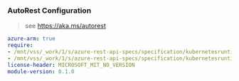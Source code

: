 ### AutoRest Configuration

> see https://aka.ms/autorest

``` yaml
azure-arm: true
require:
- /mnt/vss/_work/1/s/azure-rest-api-specs/specification/kubernetesruntime/resource-manager/readme.md
- /mnt/vss/_work/1/s/azure-rest-api-specs/specification/kubernetesruntime/resource-manager/readme.go.md
license-header: MICROSOFT_MIT_NO_VERSION
module-version: 0.1.0

```